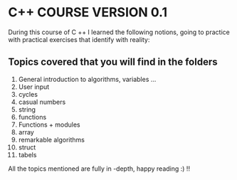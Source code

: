 # C++ COURSE VERSION 0.1

During this course of C ++ I learned the following notions, going to practice with practical exercises that identify with reality:

## Topics covered that you will find in the folders

1.  General introduction to algorithms, variables ...
2.  User input
3.  cycles
4.  casual numbers
5.  string
6.  functions
7.  Functions + modules
8.  array
9.  remarkable algorithms
10. struct
11. tabels

All the topics mentioned are fully in -depth, happy reading :) !!
